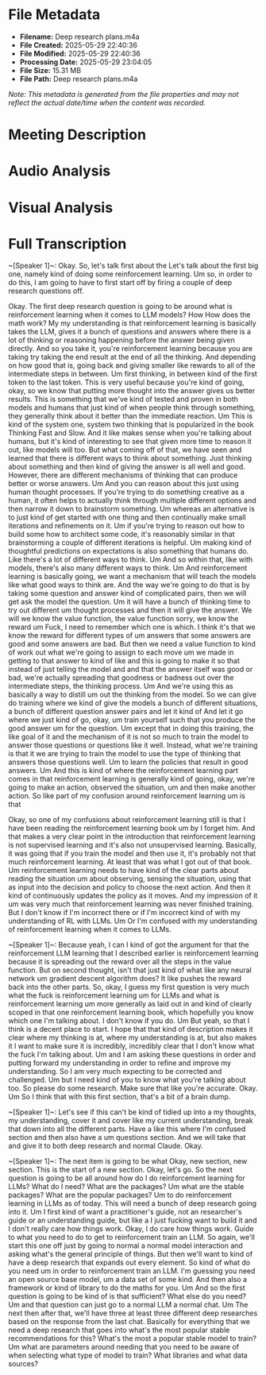 # File Metadata
- **Filename:** Deep research plans.m4a
- **File Created:** 2025-05-29 22:40:36
- **File Modified:** 2025-05-29 22:40:36
- **Processing Date:** 2025-05-29 23:04:05
- **File Size:** 15.31 MB
- **File Path:** Deep research plans.m4a

*Note: This metadata is generated from the file properties and may not reflect the actual date/time when the content was recorded.*


# Meeting Description




# Audio Analysis




# Visual Analysis




# Full Transcription



~[Speaker 1]~: Okay. So, let's talk first about the Let's talk about the first big one, namely kind of doing some reinforcement learning. Um so, in order to do this, I am going to have to first start off by firing a couple of deep research questions off.

Okay. The first deep research question is going to be around what is reinforcement learning when it comes to LLM models? How How does the math work? My my understanding is that reinforcement learning is basically takes the LLM, gives it a bunch of questions and answers where there is a lot of thinking or reasoning happening before the answer being given directly. And so you take it, you're reinforcement learning because you are taking try taking the end result at the end of all the thinking. And depending on how good that is, going back and giving smaller like rewards to all of the intermediate steps in between. Um first thinking, in between kind of the first token to the last token. This is very useful because you're kind of going, okay, so we know that putting more thought into the answer gives us better results. This is something that we've kind of tested and proven in both models and humans that just kind of when people think through something, they generally think about it better than the immediate reaction. Um This is kind of the system one, system two thinking that is popularized in the book Thinking Fast and Slow. And it like makes sense when you're talking about humans, but it's kind of interesting to see that given more time to reason it out, like models will too. But what coming off of that, we have seen and learned that there is different ways to think about something. Just thinking about something and then kind of giving the answer is all well and good. However, there are different mechanisms of thinking that can produce better or worse answers. Um And you can reason about this just using human thought processes. If you're trying to do something creative as a human, it often helps to actually think through multiple different options and then narrow it down to brainstorm something. Um whereas an alternative is to just kind of get started with one thing and then continually make small iterations and refinements on it. Um if you're trying to reason out how to build some how to architect some code, it's reasonably similar in that brainstorming a couple of different iterations is helpful. Um making kind of thoughtful predictions on expectations is also something that humans do. Like there's a lot of different ways to think. Um And so within that, like with models, there's also many different ways to think. Um And reinforcement learning is basically going, we want a mechanism that will teach the models like what good ways to think are. And the way we're going to do that is by taking some question and answer kind of complicated pairs, then we will get ask the model the question. Um it will have a bunch of thinking time to try out different um thought processes and then it will give the answer. We will we know the value function, the value function sorry, we know the reward um Fuck, I need to remember which one is which. I think it's that we know the reward for different types of um answers that some answers are good and some answers are bad. But then we need a value function to kind of work out what we're going to assign to each move um we made in getting to that answer to kind of like and this is going to make it so that instead of just telling the model and and that the answer itself was good or bad, we're actually spreading that goodness or badness out over the intermediate steps, the thinking process. Um And we're using this as basically a way to distill um out the thinking from the model. So we can give do training where we kind of give the models a bunch of different situations, a bunch of different question answer pairs and let it kind of And let it go where we just kind of go, okay, um train yourself such that you produce the good answer um for the question. Um except that in doing this training, the like goal of it and the mechanism of it is not so much to train the model to answer those questions or questions like it well. Instead, what we're training is that it we are trying to train the model to use the type of thinking that answers those questions well. Um to learn the policies that result in good answers. Um And this is kind of where the reinforcement learning part comes in that reinforcement learning is generally kind of going, okay, we're going to make an action, observed the situation, um and then make another action. So like part of my confusion around reinforcement learning um is that

Okay, so one of my confusions about reinforcement learning still is that I have been reading the reinforcement learning book um by I forget him. And that makes a very clear point in the introduction that reinforcement learning is not supervised learning and it's also not unsupervised learning. Basically, it was going that if you train the model and then use it, it's probably not that much reinforcement learning. At least that was what I got out of that book. Um reinforcement learning needs to have kind of the clear parts about reading the situation um about observing, sensing the situation, using that as input into the decision and policy to choose the next action. And then it kind of continuously updates the policy as it moves. And my impression of it um was very much that reinforcement learning was never finished training. But I don't know if I'm incorrect there or if I'm incorrect kind of with my understanding of RL with LLMs. Um Or I'm confused with my understanding of reinforcement learning when it comes to LLMs.



~[Speaker 1]~: Because yeah, I can I kind of got the argument for that the reinforcement LLM learning that I described earlier is reinforcement learning because it is spreading out the reward over all the steps in the value function. But on second thought, isn't that just kind of what like any neural network um gradient descent algorithm does? It like pushes the reward back into the other parts. So, okay, I guess my first question is very much what the fuck is reinforcement learning um for LLMs and what is reinforcement learning um more generally as laid out in and kind of clearly scoped in that one reinforcement learning book, which hopefully you know which one I'm talking about. I don't know if you do. Um But yeah, so that I think is a decent place to start. I hope that that kind of description makes it clear where my thinking is at, where my understanding is at, but also makes it I want to make sure it is incredibly, incredibly clear that I don't know what the fuck I'm talking about. Um and I am asking these questions in order and putting forward my understanding in order to refine and improve my understanding. So I am very much expecting to be corrected and challenged. Um but I need kind of you to know what you're talking about too. So please do some research. Make sure that like you're accurate. Okay. Um So I think that with this first section, that's a bit of a brain dump.


~[Speaker 1]~: Let's see if this can't be kind of tidied up into a my thoughts, my understanding, cover it and cover like my current understanding, break that down into all the different parts. Have a like this where I'm confused section and then also have a um questions section. And we will take that and give it to both deep research and normal Claude. Okay.


~[Speaker 1]~: The next item is going to be what Okay, new section, new section. This is the start of a new section. Okay, let's go. So the next question is going to be all around how do I do reinforcement learning for LLMs? What do I need? What are the packages? Um what are the stable packages? What are the popular packages? Um to do reinforcement learning in LLMs as of today. This will need a bunch of deep research going into it. Um I first kind of want a practitioner's guide, not an researcher's guide or an understanding guide, but like a I just fucking want to build it and I don't really care how things work. Okay, I do care how things work. Guide to what you need to do to get to reinforcement train an LLM. So again, we'll start this one off just by going to normal a normal model interaction and asking what's the general principle of things. But then we'll want to kind of have a deep research that expands out every element. So kind of what do you need um in order to reinforcement train an LLM. I'm guessing you need an open source base model, um a data set of some kind. And then also a framework or kind of library to do the maths for you. Um And so the first question is going to be kind of is that sufficient? What else do you need? Um and that question can just go to a normal LLM a normal chat. Um The next then after that, we'll have three at least three different deep researches based on the response from the last chat. Basically for everything that we need a deep research that goes into what's the most popular stable recommendations for this? What's the most a popular stable model to train? Um what are parameters around needing that you need to be aware of when selecting what type of model to train? What libraries and what data sources?